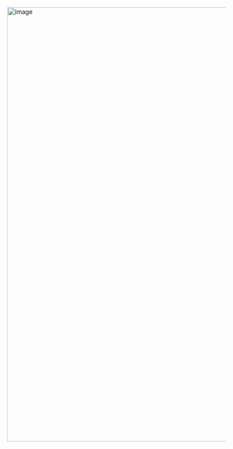 <img width="1769" height="1000" alt="image" src="https://github.com/user-attachments/assets/d3d29fb7-b6c1-4f20-ae47-cea908505fde" />
